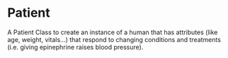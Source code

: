 Patient
=======

A Patient Class to create an instance of a human that has attributes (like age, weight, vitals...) that respond to changing conditions and treatments (i.e. giving epinephrine raises blood pressure).